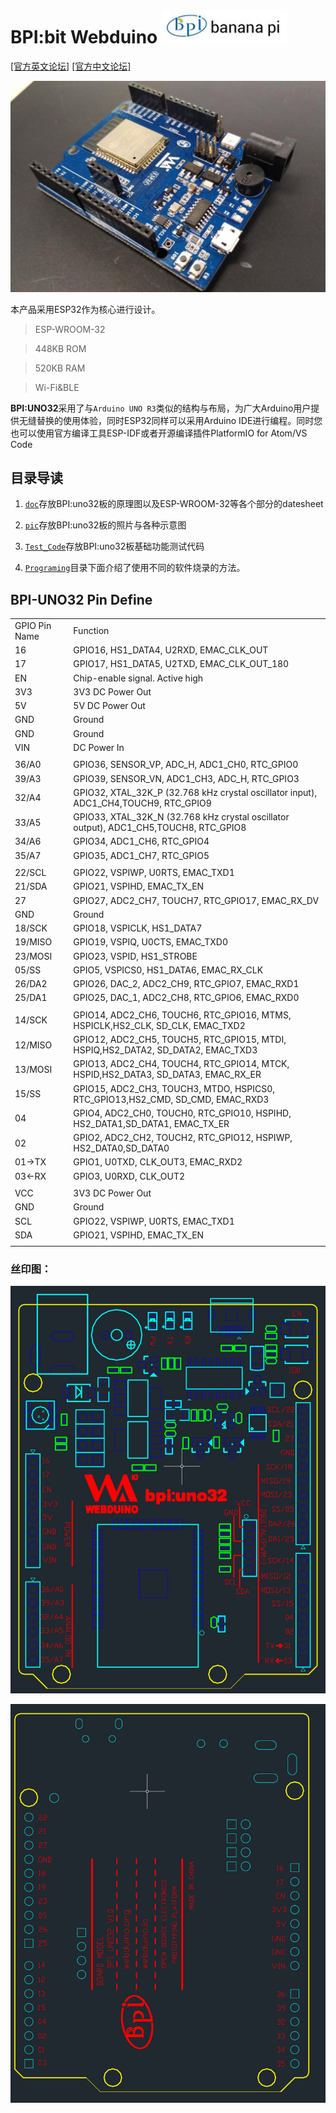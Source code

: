 # BPI:bit Webduino                        ![LOGO](/pic/logo.jpg)

[[官方英文论坛]](http://forum.banana-pi.org/c/BPI-Iot-module/BPI-Webduino) [[官方中文论坛]](https://forum.banana-pi.org.cn/c/bpi-webduino)

![](/pic/overview.jpg)

本产品采用ESP32作为核心进行设计。

> ESP-WROOM-32

> 448KB ROM

> 520KB RAM

> Wi-Fi&BLE


**BPI:UNO32**采用了与`Arduino UNO R3`类似的结构与布局，为广大Arduino用户提供无缝替换的使用体验，同时ESP32同样可以采用Arduino IDE进行编程。同时您也可以使用官方编译工具ESP-IDF或者开源编译插件PlatformIO for Atom/VS Code

## 目录导读

1. [`doc`](/doc)存放BPI:uno32板的原理图以及ESP-WROOM-32等各个部分的datesheet

2. [`pic`](/pic)存放BPI:uno32板的照片与各种示意图

3. [`Test_Code`](/Test_Code)存放BPI:uno32板基础功能测试代码

3. [`Programing`](/Programing)目录下面介绍了使用不同的软件烧录的方法。

## BPI-UNO32 Pin Define

<table>
   <tr>
      <td>GPIO Pin Name</td>
      <td>Function</td>
   </tr>
   <tr>
      <td>16</td>
      <td>GPIO16, HS1_DATA4, U2RXD, EMAC_CLK_OUT</td>
   </tr>
   <tr>
      <td>17</td>
      <td>GPIO17, HS1_DATA5, U2TXD, EMAC_CLK_OUT_180</td>
   </tr>
   <tr>
      <td>EN</td>
      <td>Chip-enable signal. Active high</td>
   </tr>
   <tr>
      <td>3V3</td>
      <td>3V3 DC Power Out</td>
   </tr>
   <tr>
      <td>5V</td>
      <td>5V DC Power Out</td>
   </tr>
   <tr>
      <td>GND</td>
      <td>Ground</td>
   </tr>
   <tr>
      <td>GND</td>
      <td>Ground</td>
   </tr>
   <tr>
      <td>VIN</td>
      <td>DC Power In</td>
   </tr>
   <tr>
      <td></td>
      <td></td>
   </tr>
   <tr>
      <td>36/A0</td>
      <td>GPIO36, SENSOR_VP, ADC_H, ADC1_CH0, RTC_GPIO0</td>
   </tr>
   <tr>
      <td>39/A3</td>
      <td>GPIO39, SENSOR_VN, ADC1_CH3, ADC_H, RTC_GPIO3</td>
   </tr>
   <tr>
      <td>32/A4</td>
      <td>GPIO32, XTAL_32K_P (32.768 kHz crystal oscillator input), ADC1_CH4,TOUCH9, RTC_GPIO9</td>
   </tr>
   <tr>
      <td>33/A5</td>
      <td>GPIO33, XTAL_32K_N (32.768 kHz crystal oscillator output), ADC1_CH5,TOUCH8, RTC_GPIO8</td>
   </tr>
   <tr>
      <td>34/A6</td>
      <td>GPIO34, ADC1_CH6, RTC_GPIO4</td>
   </tr>
   <tr>
      <td>35/A7</td>
      <td>GPIO35, ADC1_CH7, RTC_GPIO5</td>
   </tr>
   <tr>
      <td></td>
      <td></td>
   </tr>
   <tr>
      <td>22/SCL</td>
      <td>GPIO22, VSPIWP, U0RTS, EMAC_TXD1</td>
   </tr>
   <tr>
      <td>21/SDA</td>
      <td>GPIO21, VSPIHD, EMAC_TX_EN</td>
   </tr>
   <tr>
      <td>27</td>
      <td>GPIO27, ADC2_CH7, TOUCH7, RTC_GPIO17, EMAC_RX_DV</td>
   </tr>
   <tr>
      <td>GND</td>
      <td>Ground</td>
   </tr>
   <tr>
      <td>18/SCK</td>
      <td>GPIO18, VSPICLK, HS1_DATA7</td>
   </tr>
   <tr>
      <td>19/MISO</td>
      <td>GPIO19, VSPIQ, U0CTS, EMAC_TXD0</td>
   </tr>
   <tr>
      <td>23/MOSI</td>
      <td>GPIO23, VSPID, HS1_STROBE</td>
   </tr>
   <tr>
      <td>05/SS</td>
      <td>GPIO5, VSPICS0, HS1_DATA6, EMAC_RX_CLK</td>
   </tr>
   <tr>
      <td>26/DA2</td>
      <td>GPIO26, DAC_2, ADC2_CH9, RTC_GPIO7, EMAC_RXD1</td>
   </tr>
   <tr>
      <td>25/DA1</td>
      <td>GPIO25, DAC_1, ADC2_CH8, RTC_GPIO6, EMAC_RXD0</td>
   </tr>
   <tr>
      <td></td>
      <td></td>
   </tr>
   <tr>
      <td>14/SCK</td>
      <td>GPIO14, ADC2_CH6, TOUCH6, RTC_GPIO16, MTMS, HSPICLK,HS2_CLK, SD_CLK, EMAC_TXD2</td>
   </tr>
   <tr>
      <td>12/MISO</td>
      <td>GPIO12, ADC2_CH5, TOUCH5, RTC_GPIO15, MTDI, HSPIQ,HS2_DATA2, SD_DATA2, EMAC_TXD3</td>
   </tr>
   <tr>
      <td>13/MOSI</td>
      <td>GPIO13, ADC2_CH4, TOUCH4, RTC_GPIO14, MTCK, HSPID,HS2_DATA3, SD_DATA3, EMAC_RX_ER</td>
   </tr>
   <tr>
      <td>15/SS</td>
      <td>GPIO15, ADC2_CH3, TOUCH3, MTDO, HSPICS0, RTC_GPIO13,HS2_CMD, SD_CMD, EMAC_RXD3</td>
   </tr>
   <tr>
      <td>04</td>
      <td>GPIO4, ADC2_CH0, TOUCH0, RTC_GPIO10, HSPIHD, HS2_DATA1,SD_DATA1, EMAC_TX_ER</td>
   </tr>
   <tr>
      <td>02</td>
      <td>GPIO2, ADC2_CH2, TOUCH2, RTC_GPIO12, HSPIWP, HS2_DATA0,SD_DATA0</td>
   </tr>
   <tr>
      <td>01->TX</td>
      <td>GPIO1, U0TXD, CLK_OUT3, EMAC_RXD2</td>
   </tr>
   <tr>
      <td>03<-RX</td>
      <td>GPIO3, U0RXD, CLK_OUT2</td>
   </tr>
   <tr>
      <td></td>
      <td></td>
   </tr>
   <tr>
      <td>VCC</td>
      <td>3V3 DC Power Out</td>
   </tr>
   <tr>
      <td>GND</td>
      <td>Ground</td>
   </tr>
   <tr>
      <td>SCL</td>
      <td>GPIO22, VSPIWP, U0RTS, EMAC_TXD1</td>
   </tr>
   <tr>
      <td>SDA</td>
      <td>GPIO21, VSPIHD, EMAC_TX_EN</td>
   </tr>
   <tr>
      <td></td>
   </tr>
</table>

### 丝印图：

![](/pic/top.png)

![](/pic/bot.png)
